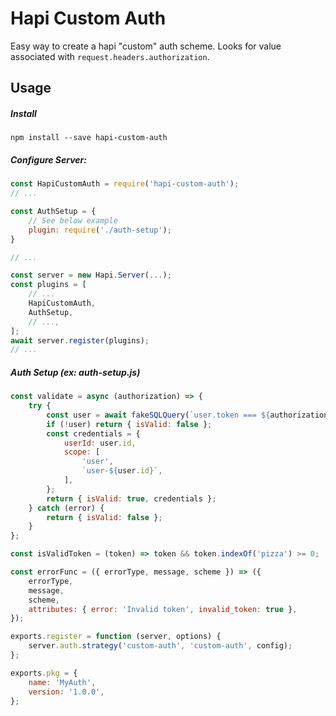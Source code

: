 # Hapi Custom Auth

Easy way to create a hapi "custom" auth scheme. Looks for value associated with `request.headers.authorization`.

## Usage

##### Install

```
npm install --save hapi-custom-auth
```

##### Configure Server:

```js
const HapiCustomAuth = require('hapi-custom-auth');
// ...

const AuthSetup = {
    // See below example
    plugin: require('./auth-setup');
}

// ...

const server = new Hapi.Server(...);
const plugins = [
    // ...
    HapiCustomAuth,
    AuthSetup,
    // ...,
];
await server.register(plugins);
// ...

```

##### Auth Setup (ex: auth-setup.js)

```js
const validate = async (authorization) => {
    try {
        const user = await fakeSQLQuery(`user.token === ${authorization}`);
        if (!user) return { isValid: false };
        const credentials = {
            userId: user.id,
            scope: [
                'user',
                `user-${user.id}`,
            ],
        };
        return { isValid: true, credentials };
    } catch (error) {
        return { isValid: false };
    }
};

const isValidToken = (token) => token && token.indexOf('pizza') >= 0;

const errorFunc = ({ errorType, message, scheme }) => ({
    errorType,
    message,
    scheme,
    attributes: { error: 'Invalid token', invalid_token: true },
});

exports.register = function (server, options) {
    server.auth.strategy('custom-auth', 'custom-auth', config);
};

exports.pkg = {
    name: 'MyAuth',
    version: '1.0.0',
};
```
